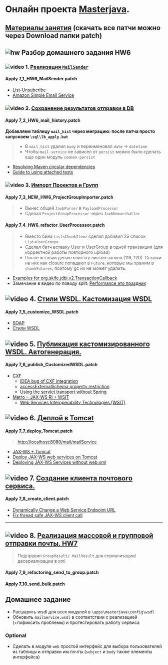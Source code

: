 # Онлайн проекта  <a href="https://github.com/JavaWebinar/masterjava">Masterjava</a>.

## [Материалы занятия](https://drive.google.com/drive/u/0/folders/0B9Ye2auQ_NsFbXFnekNDSmJzS1k) (скачать все патчи можно через Download папки patch) 
## ![hw](https://cloud.githubusercontent.com/assets/13649199/13672719/09593080-e6e7-11e5-81d1-5cb629c438ca.png) Разбор домашнего задания HW6
### ![video](https://cloud.githubusercontent.com/assets/13649199/13672715/06dbc6ce-e6e7-11e5-81a9-04fbddb9e488.png) 1. <a href="https://drive.google.com/file/d/0B9Ye2auQ_NsFY0phQnBkZFByZ00">Реализация `MailSender`</a>
#### Apply 7_1_HW6_MailSender.patch
- <a href="https://yandex.ru/blog/company/66296">List-Unsubcribe</a>
- <a href="https://aws.amazon.com/ru/ses/">Amazon Simple Email Service</a>

### ![video](https://cloud.githubusercontent.com/assets/13649199/13672715/06dbc6ce-e6e7-11e5-81a9-04fbddb9e488.png) 2. <a href="https://drive.google.com/file/d/0B9Ye2auQ_NsFT3VocUpKSzZlRTg">Сохранение результатов отправки в DB</a>
#### Apply 7_2_HW6_mail_history.patch
**Добавляем таблицу `mail_hist` через миграцию: после патча просто запускаем `\sql\lb_apply.bat`**

> - В `mail_hist` удалил `body` и переименовал `date` -> `datetime`
> - Чтобы `mail-service` не зависел от `persist` можно было сделать еще один модуль `common-persist`

- <a href="http://stackoverflow.com/a/25322753/548473">Resolving Maven circular dependencies</a>
- <a href="http://maven.apache.org/guides/mini/guide-attached-tests.html">Guide to using attached tests</a>

### ![video](https://cloud.githubusercontent.com/assets/13649199/13672715/06dbc6ce-e6e7-11e5-81a9-04fbddb9e488.png) 3. <a href="https://drive.google.com/file/d/0B9Ye2auQ_NsFbkNoM01TSno1bzA">Импорт Проектов и Групп</a>
#### Apply 7_3_NEW_HW6_ProjectGroupImporter.patch
> - Вынес общий `JaxbParser` в `PayloadProcessor`
> - Сделал `ProjectGroupProcessor` через `JaxbUnmarshaller`

#### Apply 7_4_HW6_refactor_UserProcessor.patch
> - Вместо бина `List<ChunkItem>` сделал добавил 2й список `List<UserGroup>`
> - Сделал батч вставку User и UserGroup в одной транзакции (для корректной работы повторного upload)
> - После вставки делаю очистку листов чанков (119, 120). Ссылки на них как closure попадают в `Future`, которые мы храним в `chunkFutures`, поэтому gc их не может удалить.

- [Examples for org.skife.jdbi.v2.TransactionCallback](https://www.programcreek.com/java-api-examples/index.php?api=org.skife.jdbi.v2.TransactionCallback)
- Замечание в видео по поводу split: [Performance это праздник](https://habrahabr.ru/post/326242/)

## ![video](https://cloud.githubusercontent.com/assets/13649199/13672715/06dbc6ce-e6e7-11e5-81a9-04fbddb9e488.png) 4. <a href="https://drive.google.com/open?id=0B9Ye2auQ_NsFY2pwemVtYU1WU2M">Стили WSDL. Кастомизация WSDL</a>
#### Apply 7_5_customize_WSDL.patch
- <a href="https://ru.wikipedia.org/wiki/SOAP">SOAP</a>
- <a href="https://web.archive.org/web/20210224153547/https://www.ibm.com/developerworks/webservices/library/ws-whichwsdl/">Стили WSDL</a>

## ![video](https://cloud.githubusercontent.com/assets/13649199/13672715/06dbc6ce-e6e7-11e5-81a9-04fbddb9e488.png) 5. <a href="https://drive.google.com/open?id=0B9Ye2auQ_NsFeV90cGNSU1hqelk">Публикация кастомизированного WSDL. Автогенерация.</a> 
#### Apply 7_6_publish_CustomizedWSDL.patch
- <a href="https://en.wikipedia.org/wiki/Apache_CXF">CXF</a>
   - <a href="https://youtrack.jetbrains.com/issue/IDEA-149473">IDEA bug of CXF integration</a>
   - <a href="http://stackoverflow.com/a/23012746/548473">accessExternalSchema property restriction</a>
   - <a href="http://cxf.apache.org/docs/servlet-transport.html#ServletTransport-UsingtheservlettransportwithoutSpring">Using the servlet transport without Spring</a>
- <a href="http://stackoverflow.com/a/16254037/548473">Metro = JAX-WS RI + WSIT</a> 
   - <a href="https://wsit.java.net/">Web Services Interoperability Technologies (WSIT)</a>

## ![video](https://cloud.githubusercontent.com/assets/13649199/13672715/06dbc6ce-e6e7-11e5-81a9-04fbddb9e488.png) 6. <a href="https://drive.google.com/open?id=0B9Ye2auQ_NsFVDJVYmc4T25LQWs">Деплой в Tomcat</a>
#### Apply 7_7_deploy_Tomcat.patch
> [http://localhost:8080/mail/mailService](http://localhost:8080/mail/mailService)

- <a href="https://www.mkyong.com/tutorials/jax-ws-tutorials/">JAX-WS + Tomcat</a>
- <a href="https://www.mkyong.com/webservices/jax-ws/deploy-jax-ws-web-services-on-tomcat/">Deploy JAX-WS web services on Tomcat</a>
- <a href="http://ics.upjs.sk/~novotnyr/blog/2068/deploying-jax-ws-services-on-java-7-and-tomcat-7">Deploying JAX-WS Services without web.xml</a>
## ![video](https://cloud.githubusercontent.com/assets/13649199/13672715/06dbc6ce-e6e7-11e5-81a9-04fbddb9e488.png) 7. <a href="https://drive.google.com/open?id=0B9Ye2auQ_NsFSW9sbkFpSDZOWk0">Создание клиента почтового сервиса.</a>
#### Apply 7_8_create_client.patch
- <a href="http://stackoverflow.com/questions/5158537/jaxws-how-to-change-the-endpoint-address">Dynamically Change a Web Service Endpoint URL</a>
- <a href="http://stackoverflow.com/a/10601916/548473">Fix thread safe JAX-WS client call</a>
----------------

## ![video](https://cloud.githubusercontent.com/assets/13649199/13672715/06dbc6ce-e6e7-11e5-81a9-04fbddb9e488.png) 8. [Реализация массовой и групповой отправки почты. HW7](https://drive.google.com/file/d/0B9Ye2auQ_NsFLWVfaEhFU1ctNjA)
>  Подправил `GroupResult/ MailResult` для сериализации/десериализации в xml

#### Apply 7_9_refactoring_send_to_group.patch
#### Apply 7_10_send_bulk.patch

## Домашнее задание
- Расшарить wsdl для всех модулей в `\apps\masterjava\config\wsdl`   
- Обновить `mailService.wsdl` в соответствии с реализацией (+пофиксить проблемы) и протестировать работу сервиса

### Optional
- Сделать в модуле `web` простой интерфейс для выбора пользователей из таблицы и отправки им почты (`subject` и `body` также элементы интерфейса)
